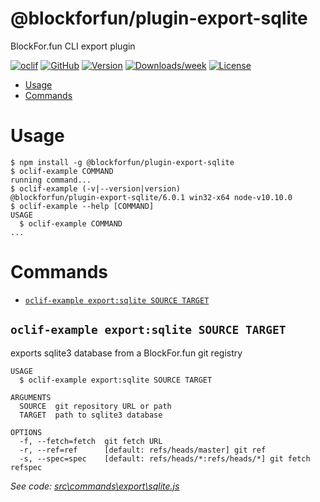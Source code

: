 @blockforfun/plugin-export-sqlite
=========================

BlockFor.fun CLI export plugin

[![oclif](https://img.shields.io/badge/cli-oclif-brightgreen.svg)](https://oclif.io)
[![GitHub](https://img.shields.io/github/stars/blockforfun/cli.svg?logo=github)](https://github.com/blockforfun/cli/tree/master/plugins/plugin-export-sqlite)
[![Version](https://img.shields.io/npm/v/@blockforfun/plugin-export-sqlite.svg?logo=npm)](https://npmjs.org/package/@blockforfun/plugin-export-sqlite)
[![Downloads/week](https://img.shields.io/npm/dw/@blockforfun/plugin-export-sqlite.svg?logo=npm)](https://npmjs.org/package/@blockforfun/plugin-export-sqlite)
[![License](https://img.shields.io/npm/l/@blockforfun/plugin-export-sqlite.svg?logo=github)](https://github.com/blockforfun/cli/blob/master/plugins/plugin-export-sqlite/package.json)

<!-- toc -->
* [Usage](#usage)
* [Commands](#commands)
<!-- tocstop -->

# Usage

<!-- usage -->
```sh-session
$ npm install -g @blockforfun/plugin-export-sqlite
$ oclif-example COMMAND
running command...
$ oclif-example (-v|--version|version)
@blockforfun/plugin-export-sqlite/6.0.1 win32-x64 node-v10.10.0
$ oclif-example --help [COMMAND]
USAGE
  $ oclif-example COMMAND
...
```
<!-- usagestop -->

# Commands

<!-- commands -->
* [`oclif-example export:sqlite SOURCE TARGET`](#oclif-example-exportsqlite-source-target)

## `oclif-example export:sqlite SOURCE TARGET`

exports sqlite3 database from a BlockFor.fun git registry

```
USAGE
  $ oclif-example export:sqlite SOURCE TARGET

ARGUMENTS
  SOURCE  git repository URL or path
  TARGET  path to sqlite3 database

OPTIONS
  -f, --fetch=fetch  git fetch URL
  -r, --ref=ref      [default: refs/heads/master] git ref
  -s, --spec=spec    [default: refs/heads/*:refs/heads/*] git fetch refspec
```

_See code: [src\commands\export\sqlite.js](https://github.com/blockforfun/cli/blob/v6.0.1/src\commands\export\sqlite.js)_
<!-- commandsstop -->
